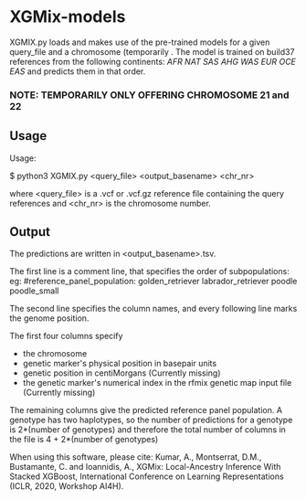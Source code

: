 # XGMix-models

XGMIX.py loads and makes use of the pre-trained models for a given query_file and a chromosome (temporarily . The model is trained on build37 references from the following continents: *AFR NAT SAS AHG WAS EUR OCE EAS* and predicts them in that order.

### NOTE: TEMPORARILY ONLY OFFERING CHROMOSOME 21 and 22

## Usage

Usage:

$ python3 XGMIX.py <query_file> <output_basename> <chr_nr>

where <query_file> is a .vcf or .vcf.gz reference file containing the query references and <chr_nr> is the chromosome number.

## Output

The predictions are written in <output_basename>.tsv.

The first line is a comment line, that specifies the order of subpopulations: eg:
#reference_panel_population: golden_retriever labrador_retriever poodle poodle_small

The second line specifies the column names, and every following line marks the genome position.

The first four columns specify
- the chromosome
- genetic marker's physical position in basepair units
- genetic position in centiMorgans (Currently missing)
- the genetic marker's numerical index in the rfmix genetic map input file (Currently missing)

The remaining columns give the predicted reference panel population. A genotype has two haplotypes, so the number of predictions for a genotype is 2*(number of genotypes) and therefore the total number of columns in the file is 4 + 2*(number of genotypes)

When using this software, please cite: Kumar, A., Montserrat, D.M., Bustamante, C. and Ioannidis, A., XGMix: Local-Ancestry Inference With Stacked XGBoost, International Conference on Learning Representations (ICLR, 2020, Workshop AI4H).




